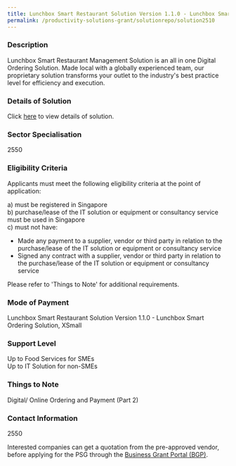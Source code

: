 ```yaml
---
title: Lunchbox Smart Restaurant Solution Version 1.1.0 - Lunchbox Smart Ordering Solution, XSmall
permalink: /productivity-solutions-grant/solutionrepo/solution2510
---
```


### Description

Lunchbox Smart Restaurant Management Solution is an all in one Digital Ordering Solution. Made local with a globally experienced team, our proprietary solution transforms your outlet to the industry's best practice level for efficiency and execution.

### Details of Solution

Click <a href='Lunchbox Pte Ltd' target='_blank' rel='noopener'>here</a> to view details of solution.

### Sector Specialisation

 2550 

### Eligibility Criteria

Applicants must meet the following eligibility criteria at the point of application:

a) must be registered in Singapore <br>
b) purchase/lease of the IT solution or equipment or consultancy service must be used in Singapore <br>
c) must not have:
- Made any payment to a supplier, vendor or third party in relation to the purchase/lease of the IT solution or equipment or consultancy service
- Signed any contract with a supplier, vendor or third party in relation to the purchase/lease of the IT solution or equipment or consultancy service

Please refer to 'Things to Note' for additional requirements.

### Mode of Payment
Lunchbox Smart Restaurant Solution Version 1.1.0 - Lunchbox Smart Ordering Solution, XSmall

### Support Level
Up to Food Services for SMEs <br>
Up to IT Solution for non-SMEs

### Things to Note
Digital/ Online Ordering and Payment (Part 2)

### Contact Information
2550

Interested companies can get a quotation from the pre-approved vendor, before applying for the PSG through the <a target='_blank' rel='noopener' href='https://www.businessgrants.gov.sg/'>Business Grant Portal (BGP)</a>.
